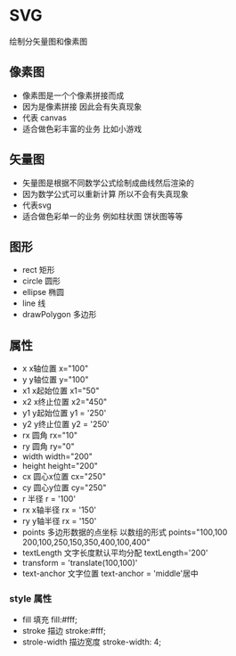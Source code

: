 # SVG
  绘制分矢量图和像素图
  ## 像素图
  - 像素图是一个个像素拼接而成
  - 因为是像素拼接 因此会有失真现象
  - 代表 canvas
  - 适合做色彩丰富的业务 比如小游戏
  ## 矢量图
  - 矢量图是根据不同数学公式绘制成曲线然后渲染的
  - 因为数学公式可以重新计算 所以不会有失真现象
  - 代表svg
  - 适合做色彩单一的业务 例如柱状图 饼状图等等
  ## 图形
  - rect 矩形
  - circle 圆形
  - ellipse 椭圆
  - line 线
  - drawPolygon 多边形
  ## 属性
  - x x轴位置  x="100" 
  - y y轴位置  y="100"
  - x1 x起始位置    x1="50"
  - x2 x终止位置    x2="450"
  - y1 y起始位置    y1 = '250'  
  - y2 y终止位置    y2 = '250'
  - rx 圆角    rx="10" 
  - ry 圆角    ry="0" 
  - width     width="200" 
  - height    height="200" 
  - cx 圆心x位置  cx="250"
  - cy 圆心y位置  cy="250"
  - r  半径       r = '100' 
  - rx x轴半径 rx = '150'
  - ry y轴半径 rx = '150'
  - points 多边形数据的点坐标 以数组的形式 points="100,100 200,100,250,150,350,400,100,400"
  - textLength 文字长度默认平均分配 textLength='200'
  - transform = 'translate(100,100)'
  - text-anchor 文字位置 text-anchor = 'middle'居中
  ### style 属性
  - fill 填充  fill:#fff;
  - stroke 描边 stroke:#fff;
  - strole-width 描边宽度 stroke-width: 4;



  


  
  
  